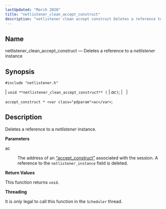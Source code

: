 ```yaml
---
lastUpdated: "March 2020"
title: "netlistener_clean_accept_construct"
description: "netlistener clean accept construct Deletes a reference to a netlistener instance void netlistener clean accept construct ac accept construct ac Deletes a reference to a netlistener instance ac The address of an Section 68 2 accept construct associated with the session A reference to the netlistener instance field is deleted..."
---
```


<a name="apis.netlistener_clean_accept_construct"></a> 
## Name

netlistener_clean_accept_construct — Deletes a reference to a *netlistener* instance

## Synopsis

`#include "netlistener.h"`

| `void **netlistener_clean_accept_construct** (` | <var class="pdparam">ac</var>`)`; |   |

`accept_construct * <var class="pdparam">ac</var>`;<a name="idp58112944"></a> 
## Description

Deletes a reference to a *netlistener* instance.

**<a name="idp58114592"></a> Parameters**

<dl class="variablelist">

<dt>ac</dt>

<dd>

The address of an [“accept_construct”](/momentum/3/3-api/structs-accept-construct) associated with the session. A reference to the `netlistener_instance` field is deleted.

</dd>

</dl>

**<a name="idp58118400"></a> Return Values**

This function returns `void`.

**<a name="idp58119760"></a> Threading**

It is *only* legal to call this function in the `Scheduler` thread.